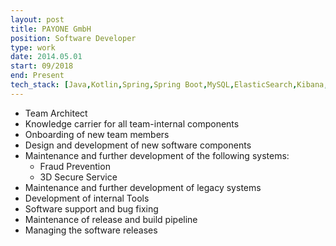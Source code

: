 ```yaml
---
layout: post
title: PAYONE GmbH
position: Software Developer
type: work
date: 2014.05.01
start: 09/2018
end: Present
tech_stack: [Java,Kotlin,Spring,Spring Boot,MySQL,ElasticSearch,Kibana,Git,Jenkins]
---
```

- Team Architect
- Knowledge carrier for all team-internal components
- Onboarding of new team members
- Design and development of new software components
- Maintenance and further development of the following systems:
  - Fraud Prevention
  - 3D Secure Service
- Maintenance and further development of legacy systems
- Development of internal Tools
- Software support and bug fixing
- Maintenance of release and build pipeline
- Managing the software releases 